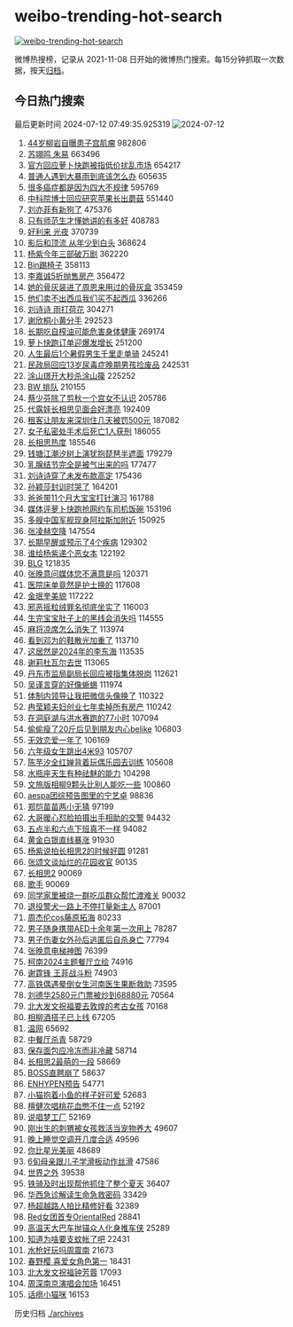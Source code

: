 # weibo-trending-hot-search

[![weibo-trending-hot-search](https://github.com/ameizi/weibo-trending-hot-search/actions/workflows/ci.yml/badge.svg)](https://github.com/ameizi/weibo-trending-hot-search/actions/workflows/ci.yml)

微博热搜榜，记录从 2021-11-08 日开始的微博热门搜索。每15分钟抓取一次数据，按天[归档](./archives)。

## 今日热门搜索

<!-- BEGIN --> 
最后更新时间 2024-07-12 07:49:35.925319 
![2024-07-12](https://imgs-storage.s3.us-east-005.backblazeb2.com/20240712/2024-07-12.png?versionId=4_z8fbbed132d73df8689c40f13_f1178fcecec675e12_d20240711_m234935_c005_v0501003_t0001_u01720741775869) 
1. [44岁柳岩自曝患子宫肌瘤](https://s.weibo.com/weibo?q=%2344%E5%B2%81%E6%9F%B3%E5%B2%A9%E8%87%AA%E6%9B%9D%E6%82%A3%E5%AD%90%E5%AE%AB%E8%82%8C%E7%98%A4%23&t=31&band_rank=1&Refer=top) 982806
1. [苏翊鸣 朱易](https://s.weibo.com/weibo?q=%E8%8B%8F%E7%BF%8A%E9%B8%A3%20%E6%9C%B1%E6%98%93&t=31&band_rank=2&Refer=top) 663496
1. [官方回应萝卜快跑被指低价扰乱市场](https://s.weibo.com/weibo?q=%23%E5%AE%98%E6%96%B9%E5%9B%9E%E5%BA%94%E8%90%9D%E5%8D%9C%E5%BF%AB%E8%B7%91%E8%A2%AB%E6%8C%87%E4%BD%8E%E4%BB%B7%E6%89%B0%E4%B9%B1%E5%B8%82%E5%9C%BA%23&t=31&band_rank=36&Refer=top) 654217
1. [普通人遇到大暴雨到底该怎么办](https://s.weibo.com/weibo?q=%23%E6%99%AE%E9%80%9A%E4%BA%BA%E9%81%87%E5%88%B0%E5%A4%A7%E6%9A%B4%E9%9B%A8%E5%88%B0%E5%BA%95%E8%AF%A5%E6%80%8E%E4%B9%88%E5%8A%9E%23&t=31&band_rank=3&Refer=top) 605635
1. [很多癌症都是因为四大不规律](https://s.weibo.com/weibo?q=%23%E5%BE%88%E5%A4%9A%E7%99%8C%E7%97%87%E9%83%BD%E6%98%AF%E5%9B%A0%E4%B8%BA%E5%9B%9B%E5%A4%A7%E4%B8%8D%E8%A7%84%E5%BE%8B%23&t=31&band_rank=22&Refer=top) 595769
1. [中科院博士回应研究苹果长出蘑菇](https://s.weibo.com/weibo?q=%23%E4%B8%AD%E7%A7%91%E9%99%A2%E5%8D%9A%E5%A3%AB%E5%9B%9E%E5%BA%94%E7%A0%94%E7%A9%B6%E8%8B%B9%E6%9E%9C%E9%95%BF%E5%87%BA%E8%98%91%E8%8F%87%23&t=31&band_rank=20&Refer=top) 551440
1. [刘亦菲有新狗了](https://s.weibo.com/weibo?q=%E5%88%98%E4%BA%A6%E8%8F%B2%E6%9C%89%E6%96%B0%E7%8B%97%E4%BA%86&t=31&band_rank=4&Refer=top) 475376
1. [只有师范生才懂她讲的有多好](https://s.weibo.com/weibo?q=%E5%8F%AA%E6%9C%89%E5%B8%88%E8%8C%83%E7%94%9F%E6%89%8D%E6%87%82%E5%A5%B9%E8%AE%B2%E7%9A%84%E6%9C%89%E5%A4%9A%E5%A5%BD&t=31&band_rank=5&Refer=top) 408783
1. [好利来 光夜](https://s.weibo.com/weibo?q=%E5%A5%BD%E5%88%A9%E6%9D%A5%20%E5%85%89%E5%A4%9C&t=31&band_rank=6&Refer=top) 370739
1. [影后和顶流 从年少到白头](https://s.weibo.com/weibo?q=%E5%BD%B1%E5%90%8E%E5%92%8C%E9%A1%B6%E6%B5%81%20%E4%BB%8E%E5%B9%B4%E5%B0%91%E5%88%B0%E7%99%BD%E5%A4%B4&t=31&band_rank=7&Refer=top) 368624
1. [杨紫今年三部破万剧](https://s.weibo.com/weibo?q=%23%E6%9D%A8%E7%B4%AB%E4%BB%8A%E5%B9%B4%E4%B8%89%E9%83%A8%E7%A0%B4%E4%B8%87%E5%89%A7%23&t=31&band_rank=8&Refer=top) 362220
1. [Bin踢椅子](https://s.weibo.com/weibo?q=%23Bin%E8%B8%A2%E6%A4%85%E5%AD%90%23&t=31&band_rank=9&Refer=top) 358113
1. [李嘉诚5折抛售房产](https://s.weibo.com/weibo?q=%23%E6%9D%8E%E5%98%89%E8%AF%9A5%E6%8A%98%E6%8A%9B%E5%94%AE%E6%88%BF%E4%BA%A7%23&t=31&band_rank=10&Refer=top) 356472
1. [她的骨灰装进了周恩来用过的骨灰盒](https://s.weibo.com/weibo?q=%23%E5%A5%B9%E7%9A%84%E9%AA%A8%E7%81%B0%E8%A3%85%E8%BF%9B%E4%BA%86%E5%91%A8%E6%81%A9%E6%9D%A5%E7%94%A8%E8%BF%87%E7%9A%84%E9%AA%A8%E7%81%B0%E7%9B%92%23&t=31&band_rank=11&Refer=top) 353459
1. [他们卖不出西瓜我们买不起西瓜](https://s.weibo.com/weibo?q=%E4%BB%96%E4%BB%AC%E5%8D%96%E4%B8%8D%E5%87%BA%E8%A5%BF%E7%93%9C%E6%88%91%E4%BB%AC%E4%B9%B0%E4%B8%8D%E8%B5%B7%E8%A5%BF%E7%93%9C&t=31&band_rank=13&Refer=top) 336266
1. [刘诗诗 雨打荷花](https://s.weibo.com/weibo?q=%E5%88%98%E8%AF%97%E8%AF%97%20%E9%9B%A8%E6%89%93%E8%8D%B7%E8%8A%B1&t=31&band_rank=12&Refer=top) 304271
1. [谢欣桐小黄分手](https://s.weibo.com/weibo?q=%E8%B0%A2%E6%AC%A3%E6%A1%90%E5%B0%8F%E9%BB%84%E5%88%86%E6%89%8B&t=31&band_rank=14&Refer=top) 292523
1. [长期吃自榨油可能危害身体健康](https://s.weibo.com/weibo?q=%23%E9%95%BF%E6%9C%9F%E5%90%83%E8%87%AA%E6%A6%A8%E6%B2%B9%E5%8F%AF%E8%83%BD%E5%8D%B1%E5%AE%B3%E8%BA%AB%E4%BD%93%E5%81%A5%E5%BA%B7%23&t=31&band_rank=30&Refer=top) 269174
1. [萝卜快跑订单迎爆发增长](https://s.weibo.com/weibo?q=%23%E8%90%9D%E5%8D%9C%E5%BF%AB%E8%B7%91%E8%AE%A2%E5%8D%95%E8%BF%8E%E7%88%86%E5%8F%91%E5%A2%9E%E9%95%BF%23&t=31&band_rank=15&Refer=top) 251200
1. [人生最后1个暑假男生千里走单骑](https://s.weibo.com/weibo?q=%23%E4%BA%BA%E7%94%9F%E6%9C%80%E5%90%8E1%E4%B8%AA%E6%9A%91%E5%81%87%E7%94%B7%E7%94%9F%E5%8D%83%E9%87%8C%E8%B5%B0%E5%8D%95%E9%AA%91%23&t=31&band_rank=10&Refer=top) 245241
1. [民政局回应13岁尿毒症晚期男孩捡废品](https://s.weibo.com/weibo?q=%23%E6%B0%91%E6%94%BF%E5%B1%80%E5%9B%9E%E5%BA%9413%E5%B2%81%E5%B0%BF%E6%AF%92%E7%97%87%E6%99%9A%E6%9C%9F%E7%94%B7%E5%AD%A9%E6%8D%A1%E5%BA%9F%E5%93%81%23&t=31&band_rank=16&Refer=top) 242531
1. [涂山璟开大秒杀涂山篌](https://s.weibo.com/weibo?q=%E6%B6%82%E5%B1%B1%E7%92%9F%E5%BC%80%E5%A4%A7%E7%A7%92%E6%9D%80%E6%B6%82%E5%B1%B1%E7%AF%8C&t=31&band_rank=17&Refer=top) 225252
1. [BW 排队](https://s.weibo.com/weibo?q=BW%20%E6%8E%92%E9%98%9F&t=31&band_rank=14&Refer=top) 210155
1. [蔡少芬除了剪秋一个宫女不认识](https://s.weibo.com/weibo?q=%23%E8%94%A1%E5%B0%91%E8%8A%AC%E9%99%A4%E4%BA%86%E5%89%AA%E7%A7%8B%E4%B8%80%E4%B8%AA%E5%AE%AB%E5%A5%B3%E4%B8%8D%E8%AE%A4%E8%AF%86%23&t=31&band_rank=18&Refer=top) 205786
1. [代露娃长相思见面会好漂亮](https://s.weibo.com/weibo?q=%23%E4%BB%A3%E9%9C%B2%E5%A8%83%E9%95%BF%E7%9B%B8%E6%80%9D%E8%A7%81%E9%9D%A2%E4%BC%9A%E5%A5%BD%E6%BC%82%E4%BA%AE%23&t=31&band_rank=18&Refer=top) 192409
1. [租客让朋友来深圳住几天被罚500元](https://s.weibo.com/weibo?q=%23%E7%A7%9F%E5%AE%A2%E8%AE%A9%E6%9C%8B%E5%8F%8B%E6%9D%A5%E6%B7%B1%E5%9C%B3%E4%BD%8F%E5%87%A0%E5%A4%A9%E8%A2%AB%E7%BD%9A500%E5%85%83%23&t=31&band_rank=19&Refer=top) 187082
1. [女子私密处手术后死亡1人获刑](https://s.weibo.com/weibo?q=%23%E5%A5%B3%E5%AD%90%E7%A7%81%E5%AF%86%E5%A4%84%E6%89%8B%E6%9C%AF%E5%90%8E%E6%AD%BB%E4%BA%A11%E4%BA%BA%E8%8E%B7%E5%88%91%23&t=31&band_rank=21&Refer=top) 186055
1. [长相思热度](https://s.weibo.com/weibo?q=%E9%95%BF%E7%9B%B8%E6%80%9D%E7%83%AD%E5%BA%A6&t=31&band_rank=23&Refer=top) 185546
1. [钱塘江潮汐树上演犹抱琵琶半遮面](https://s.weibo.com/weibo?q=%23%E9%92%B1%E5%A1%98%E6%B1%9F%E6%BD%AE%E6%B1%90%E6%A0%91%E4%B8%8A%E6%BC%94%E7%8A%B9%E6%8A%B1%E7%90%B5%E7%90%B6%E5%8D%8A%E9%81%AE%E9%9D%A2%23&t=31&band_rank=24&Refer=top) 179279
1. [乳腺结节完全是被气出来的吗](https://s.weibo.com/weibo?q=%23%E4%B9%B3%E8%85%BA%E7%BB%93%E8%8A%82%E5%AE%8C%E5%85%A8%E6%98%AF%E8%A2%AB%E6%B0%94%E5%87%BA%E6%9D%A5%E7%9A%84%E5%90%97%23&t=31&band_rank=25&Refer=top) 177477
1. [刘诗诗穿了未发布款高定](https://s.weibo.com/weibo?q=%E5%88%98%E8%AF%97%E8%AF%97%E7%A9%BF%E4%BA%86%E6%9C%AA%E5%8F%91%E5%B8%83%E6%AC%BE%E9%AB%98%E5%AE%9A&t=31&band_rank=26&Refer=top) 175436
1. [孙颖莎封训时哭了](https://s.weibo.com/weibo?q=%23%E5%AD%99%E9%A2%96%E8%8E%8E%E5%B0%81%E8%AE%AD%E6%97%B6%E5%93%AD%E4%BA%86%23&t=31&band_rank=27&Refer=top) 164201
1. [爸爸带11个月大宝宝打针演习](https://s.weibo.com/weibo?q=%23%E7%88%B8%E7%88%B8%E5%B8%A611%E4%B8%AA%E6%9C%88%E5%A4%A7%E5%AE%9D%E5%AE%9D%E6%89%93%E9%92%88%E6%BC%94%E4%B9%A0%23&t=31&band_rank=10&Refer=top) 161788
1. [媒体评萝卜快跑抢网约车司机饭碗](https://s.weibo.com/weibo?q=%23%E5%AA%92%E4%BD%93%E8%AF%84%E8%90%9D%E5%8D%9C%E5%BF%AB%E8%B7%91%E6%8A%A2%E7%BD%91%E7%BA%A6%E8%BD%A6%E5%8F%B8%E6%9C%BA%E9%A5%AD%E7%A2%97%23&t=31&band_rank=10&Refer=top) 153196
1. [多艘中国军舰现身阿拉斯加附近](https://s.weibo.com/weibo?q=%23%E5%A4%9A%E8%89%98%E4%B8%AD%E5%9B%BD%E5%86%9B%E8%88%B0%E7%8E%B0%E8%BA%AB%E9%98%BF%E6%8B%89%E6%96%AF%E5%8A%A0%E9%99%84%E8%BF%91%23&t=31&band_rank=29&Refer=top) 150925
1. [张凌赫空降](https://s.weibo.com/weibo?q=%E5%BC%A0%E5%87%8C%E8%B5%AB%E7%A9%BA%E9%99%8D&t=31&band_rank=28&Refer=top) 147554
1. [长期早醒或预示了4个疾病](https://s.weibo.com/weibo?q=%23%E9%95%BF%E6%9C%9F%E6%97%A9%E9%86%92%E6%88%96%E9%A2%84%E7%A4%BA%E4%BA%864%E4%B8%AA%E7%96%BE%E7%97%85%23&t=31&band_rank=49&Refer=top) 129302
1. [谁给杨紫递个恶女本](https://s.weibo.com/weibo?q=%23%E8%B0%81%E7%BB%99%E6%9D%A8%E7%B4%AB%E9%80%92%E4%B8%AA%E6%81%B6%E5%A5%B3%E6%9C%AC%23&t=31&band_rank=30&Refer=top) 122192
1. [BLG](https://s.weibo.com/weibo?q=BLG&t=31&band_rank=31&Refer=top) 121835
1. [张晚意问媒体您不满意是吗](https://s.weibo.com/weibo?q=%23%E5%BC%A0%E6%99%9A%E6%84%8F%E9%97%AE%E5%AA%92%E4%BD%93%E6%82%A8%E4%B8%8D%E6%BB%A1%E6%84%8F%E6%98%AF%E5%90%97%23&t=31&band_rank=32&Refer=top) 120371
1. [医院床单竟然是护士换的](https://s.weibo.com/weibo?q=%23%E5%8C%BB%E9%99%A2%E5%BA%8A%E5%8D%95%E7%AB%9F%E7%84%B6%E6%98%AF%E6%8A%A4%E5%A3%AB%E6%8D%A2%E7%9A%84%23&t=31&band_rank=22&Refer=top) 117608
1. [金珉奎美貌](https://s.weibo.com/weibo?q=%E9%87%91%E7%8F%89%E5%A5%8E%E7%BE%8E%E8%B2%8C&t=31&band_rank=33&Refer=top) 117222
1. [邪恶摇粒绒罪名彻底坐实了](https://s.weibo.com/weibo?q=%E9%82%AA%E6%81%B6%E6%91%87%E7%B2%92%E7%BB%92%E7%BD%AA%E5%90%8D%E5%BD%BB%E5%BA%95%E5%9D%90%E5%AE%9E%E4%BA%86&t=31&band_rank=24&Refer=top) 116003
1. [生完宝宝肚子上的黑线会消失吗](https://s.weibo.com/weibo?q=%23%E7%94%9F%E5%AE%8C%E5%AE%9D%E5%AE%9D%E8%82%9A%E5%AD%90%E4%B8%8A%E7%9A%84%E9%BB%91%E7%BA%BF%E4%BC%9A%E6%B6%88%E5%A4%B1%E5%90%97%23&t=31&band_rank=47&Refer=top) 114555
1. [麻将凉席怎么消失了](https://s.weibo.com/weibo?q=%23%E9%BA%BB%E5%B0%86%E5%87%89%E5%B8%AD%E6%80%8E%E4%B9%88%E6%B6%88%E5%A4%B1%E4%BA%86%23&t=31&band_rank=35&Refer=top) 113974
1. [看到邓为的鞋散光加重了](https://s.weibo.com/weibo?q=%E7%9C%8B%E5%88%B0%E9%82%93%E4%B8%BA%E7%9A%84%E9%9E%8B%E6%95%A3%E5%85%89%E5%8A%A0%E9%87%8D%E4%BA%86&t=31&band_rank=34&Refer=top) 113710
1. [这居然是2024年的李东海](https://s.weibo.com/weibo?q=%23%E8%BF%99%E5%B1%85%E7%84%B6%E6%98%AF2024%E5%B9%B4%E7%9A%84%E6%9D%8E%E4%B8%9C%E6%B5%B7%23&t=31&band_rank=35&Refer=top) 113535
1. [谢莉杜瓦尔去世](https://s.weibo.com/weibo?q=%23%E8%B0%A2%E8%8E%89%E6%9D%9C%E7%93%A6%E5%B0%94%E5%8E%BB%E4%B8%96%23&t=31&band_rank=47&Refer=top) 113065
1. [丹东市监局副局长回应被指集体脱岗](https://s.weibo.com/weibo?q=%23%E4%B8%B9%E4%B8%9C%E5%B8%82%E7%9B%91%E5%B1%80%E5%89%AF%E5%B1%80%E9%95%BF%E5%9B%9E%E5%BA%94%E8%A2%AB%E6%8C%87%E9%9B%86%E4%BD%93%E8%84%B1%E5%B2%97%23&t=31&band_rank=36&Refer=top) 112621
1. [吴谨言穿的好像蜥蜴](https://s.weibo.com/weibo?q=%23%E5%90%B4%E8%B0%A8%E8%A8%80%E7%A9%BF%E7%9A%84%E5%A5%BD%E5%83%8F%E8%9C%A5%E8%9C%B4%23&t=31&band_rank=37&Refer=top) 111974
1. [体制内领导让我把微信头像换了](https://s.weibo.com/weibo?q=%23%E4%BD%93%E5%88%B6%E5%86%85%E9%A2%86%E5%AF%BC%E8%AE%A9%E6%88%91%E6%8A%8A%E5%BE%AE%E4%BF%A1%E5%A4%B4%E5%83%8F%E6%8D%A2%E4%BA%86%23&t=31&band_rank=38&Refer=top) 110322
1. [冉莹颖夫妇创业七年卖掉所有房产](https://s.weibo.com/weibo?q=%23%E5%86%89%E8%8E%B9%E9%A2%96%E5%A4%AB%E5%A6%87%E5%88%9B%E4%B8%9A%E4%B8%83%E5%B9%B4%E5%8D%96%E6%8E%89%E6%89%80%E6%9C%89%E6%88%BF%E4%BA%A7%23&t=31&band_rank=39&Refer=top) 110242
1. [在洞庭湖与洪水赛跑的77小时](https://s.weibo.com/weibo?q=%23%E5%9C%A8%E6%B4%9E%E5%BA%AD%E6%B9%96%E4%B8%8E%E6%B4%AA%E6%B0%B4%E8%B5%9B%E8%B7%91%E7%9A%8477%E5%B0%8F%E6%97%B6%23&t=31&band_rank=40&Refer=top) 107094
1. [偷偷瘦了20斤后见到朋友内心belike](https://s.weibo.com/weibo?q=%23%E5%81%B7%E5%81%B7%E7%98%A6%E4%BA%8620%E6%96%A4%E5%90%8E%E8%A7%81%E5%88%B0%E6%9C%8B%E5%8F%8B%E5%86%85%E5%BF%83belike%23&t=31&band_rank=41&Refer=top) 106803
1. [无效恋爱一年了](https://s.weibo.com/weibo?q=%23%E6%97%A0%E6%95%88%E6%81%8B%E7%88%B1%E4%B8%80%E5%B9%B4%E4%BA%86%23&t=31&band_rank=41&Refer=top) 106169
1. [六年级女生跳出4米93](https://s.weibo.com/weibo?q=%23%E5%85%AD%E5%B9%B4%E7%BA%A7%E5%A5%B3%E7%94%9F%E8%B7%B3%E5%87%BA4%E7%B1%B393%23&t=31&band_rank=48&Refer=top) 105707
1. [陈芋汐全红婵背着玩偶乐园去训练](https://s.weibo.com/weibo?q=%23%E9%99%88%E8%8A%8B%E6%B1%90%E5%85%A8%E7%BA%A2%E5%A9%B5%E8%83%8C%E7%9D%80%E7%8E%A9%E5%81%B6%E4%B9%90%E5%9B%AD%E5%8E%BB%E8%AE%AD%E7%BB%83%23&t=31&band_rank=48&Refer=top) 105608
1. [水瓶座天生有种祛魅的能力](https://s.weibo.com/weibo?q=%23%E6%B0%B4%E7%93%B6%E5%BA%A7%E5%A4%A9%E7%94%9F%E6%9C%89%E7%A7%8D%E7%A5%9B%E9%AD%85%E7%9A%84%E8%83%BD%E5%8A%9B%23&t=31&band_rank=43&Refer=top) 104298
1. [文旅版相柳9颗头比别人能吃一些](https://s.weibo.com/weibo?q=%E6%96%87%E6%97%85%E7%89%88%E7%9B%B8%E6%9F%B39%E9%A2%97%E5%A4%B4%E6%AF%94%E5%88%AB%E4%BA%BA%E8%83%BD%E5%90%83%E4%B8%80%E4%BA%9B&t=31&band_rank=42&Refer=top) 100860
1. [aespa团综预告图里的宁艺卓](https://s.weibo.com/weibo?q=%23aespa%E5%9B%A2%E7%BB%BC%E9%A2%84%E5%91%8A%E5%9B%BE%E9%87%8C%E7%9A%84%E5%AE%81%E8%89%BA%E5%8D%93%23&t=31&band_rank=43&Refer=top) 98836
1. [郑恺苗苗两小无猜](https://s.weibo.com/weibo?q=%23%E9%83%91%E6%81%BA%E8%8B%97%E8%8B%97%E4%B8%A4%E5%B0%8F%E6%97%A0%E7%8C%9C%23&t=31&band_rank=44&Refer=top) 97199
1. [大哥暖心怼脸拍摄出手相助的交警](https://s.weibo.com/weibo?q=%23%E5%A4%A7%E5%93%A5%E6%9A%96%E5%BF%83%E6%80%BC%E8%84%B8%E6%8B%8D%E6%91%84%E5%87%BA%E6%89%8B%E7%9B%B8%E5%8A%A9%E7%9A%84%E4%BA%A4%E8%AD%A6%23&t=31&band_rank=17&Refer=top) 94432
1. [五点半和六点下班真不一样](https://s.weibo.com/weibo?q=%23%E4%BA%94%E7%82%B9%E5%8D%8A%E5%92%8C%E5%85%AD%E7%82%B9%E4%B8%8B%E7%8F%AD%E7%9C%9F%E4%B8%8D%E4%B8%80%E6%A0%B7%23&t=31&band_rank=45&Refer=top) 94082
1. [黄金白银直线暴涨](https://s.weibo.com/weibo?q=%23%E9%BB%84%E9%87%91%E7%99%BD%E9%93%B6%E7%9B%B4%E7%BA%BF%E6%9A%B4%E6%B6%A8%23&t=31&band_rank=42&Refer=top) 91930
1. [杨紫说拍长相思2的时候好圆](https://s.weibo.com/weibo?q=%23%E6%9D%A8%E7%B4%AB%E8%AF%B4%E6%8B%8D%E9%95%BF%E7%9B%B8%E6%80%9D2%E7%9A%84%E6%97%B6%E5%80%99%E5%A5%BD%E5%9C%86%23&t=31&band_rank=46&Refer=top) 91281
1. [张颂文谈灿烂的花园收官](https://s.weibo.com/weibo?q=%23%E5%BC%A0%E9%A2%82%E6%96%87%E8%B0%88%E7%81%BF%E7%83%82%E7%9A%84%E8%8A%B1%E5%9B%AD%E6%94%B6%E5%AE%98%23&t=31&band_rank=47&Refer=top) 90135
1. [长相思2](https://s.weibo.com/weibo?q=%E9%95%BF%E7%9B%B8%E6%80%9D2&t=31&band_rank=48&Refer=top) 90069
1. [歌手](https://s.weibo.com/weibo?q=%E6%AD%8C%E6%89%8B&t=31&band_rank=50&Refer=top) 90069
1. [同学家里被烧一群吃瓜群众帮忙渡难关](https://s.weibo.com/weibo?q=%23%E5%90%8C%E5%AD%A6%E5%AE%B6%E9%87%8C%E8%A2%AB%E7%83%A7%E4%B8%80%E7%BE%A4%E5%90%83%E7%93%9C%E7%BE%A4%E4%BC%97%E5%B8%AE%E5%BF%99%E6%B8%A1%E9%9A%BE%E5%85%B3%23&t=31&band_rank=19&Refer=top) 90032
1. [退役警犬一路上不停打量新主人](https://s.weibo.com/weibo?q=%23%E9%80%80%E5%BD%B9%E8%AD%A6%E7%8A%AC%E4%B8%80%E8%B7%AF%E4%B8%8A%E4%B8%8D%E5%81%9C%E6%89%93%E9%87%8F%E6%96%B0%E4%B8%BB%E4%BA%BA%23&t=31&band_rank=43&Refer=top) 87001
1. [周杰伦cos藤原拓海](https://s.weibo.com/weibo?q=%23%E5%91%A8%E6%9D%B0%E4%BC%A6cos%E8%97%A4%E5%8E%9F%E6%8B%93%E6%B5%B7%23&t=31&band_rank=34&Refer=top) 80233
1. [男子随身携带AED十余年第一次用上](https://s.weibo.com/weibo?q=%23%E7%94%B7%E5%AD%90%E9%9A%8F%E8%BA%AB%E6%90%BA%E5%B8%A6AED%E5%8D%81%E4%BD%99%E5%B9%B4%E7%AC%AC%E4%B8%80%E6%AC%A1%E7%94%A8%E4%B8%8A%23&t=31&band_rank=10&Refer=top) 78287
1. [男子伤妻女外孙后逃匿后自杀身亡](https://s.weibo.com/weibo?q=%23%E7%94%B7%E5%AD%90%E4%BC%A4%E5%A6%BB%E5%A5%B3%E5%A4%96%E5%AD%99%E5%90%8E%E9%80%83%E5%8C%BF%E5%90%8E%E8%87%AA%E6%9D%80%E8%BA%AB%E4%BA%A1%23&t=31&band_rank=45&Refer=top) 77794
1. [张晚意电梯神图](https://s.weibo.com/weibo?q=%23%E5%BC%A0%E6%99%9A%E6%84%8F%E7%94%B5%E6%A2%AF%E7%A5%9E%E5%9B%BE%23&t=31&band_rank=46&Refer=top) 76399
1. [柯南2024主题餐厅立绘](https://s.weibo.com/weibo?q=%23%E6%9F%AF%E5%8D%972024%E4%B8%BB%E9%A2%98%E9%A4%90%E5%8E%85%E7%AB%8B%E7%BB%98%23&t=31&band_rank=49&Refer=top) 74916
1. [谢霆锋 王菲战斗粉](https://s.weibo.com/weibo?q=%E8%B0%A2%E9%9C%86%E9%94%8B%20%E7%8E%8B%E8%8F%B2%E6%88%98%E6%96%97%E7%B2%89&t=31&band_rank=50&Refer=top) 74903
1. [高铁偶遇晕倒女生河南医生果断救助](https://s.weibo.com/weibo?q=%23%E9%AB%98%E9%93%81%E5%81%B6%E9%81%87%E6%99%95%E5%80%92%E5%A5%B3%E7%94%9F%E6%B2%B3%E5%8D%97%E5%8C%BB%E7%94%9F%E6%9E%9C%E6%96%AD%E6%95%91%E5%8A%A9%23&t=31&band_rank=20&Refer=top) 73595
1. [刘德华2580元门票被炒到68880元](https://s.weibo.com/weibo?q=%23%E5%88%98%E5%BE%B7%E5%8D%8E2580%E5%85%83%E9%97%A8%E7%A5%A8%E8%A2%AB%E7%82%92%E5%88%B068880%E5%85%83%23&t=31&band_rank=46&Refer=top) 70564
1. [北大发文祝福要去敦煌的考古女孩](https://s.weibo.com/weibo?q=%23%E5%8C%97%E5%A4%A7%E5%8F%91%E6%96%87%E7%A5%9D%E7%A6%8F%E8%A6%81%E5%8E%BB%E6%95%A6%E7%85%8C%E7%9A%84%E8%80%83%E5%8F%A4%E5%A5%B3%E5%AD%A9%23&t=31&band_rank=30&Refer=top) 70168
1. [相柳酒搭子已上线](https://s.weibo.com/weibo?q=%23%E7%9B%B8%E6%9F%B3%E9%85%92%E6%90%AD%E5%AD%90%E5%B7%B2%E4%B8%8A%E7%BA%BF%23&t=31&band_rank=50&Refer=top) 67205
1. [温网](https://s.weibo.com/weibo?q=%E6%B8%A9%E7%BD%91&t=31&band_rank=46&Refer=top) 65692
1. [中餐厅杀青](https://s.weibo.com/weibo?q=%E4%B8%AD%E9%A4%90%E5%8E%85%E6%9D%80%E9%9D%92&t=31&band_rank=43&Refer=top) 58729
1. [保存面包应冷冻而非冷藏](https://s.weibo.com/weibo?q=%23%E4%BF%9D%E5%AD%98%E9%9D%A2%E5%8C%85%E5%BA%94%E5%86%B7%E5%86%BB%E8%80%8C%E9%9D%9E%E5%86%B7%E8%97%8F%23&t=31&band_rank=50&Refer=top) 58714
1. [长相思2最萌的一段](https://s.weibo.com/weibo?q=%E9%95%BF%E7%9B%B8%E6%80%9D2%E6%9C%80%E8%90%8C%E7%9A%84%E4%B8%80%E6%AE%B5&t=31&band_rank=43&Refer=top) 58669
1. [BOSS直聘崩了](https://s.weibo.com/weibo?q=BOSS%E7%9B%B4%E8%81%98%E5%B4%A9%E4%BA%86&t=31&band_rank=48&Refer=top) 58637
1. [ENHYPEN预告](https://s.weibo.com/weibo?q=ENHYPEN%E9%A2%84%E5%91%8A&t=31&band_rank=49&Refer=top) 54771
1. [小猫抱着小鱼的样子好可爱](https://s.weibo.com/weibo?q=%E5%B0%8F%E7%8C%AB%E6%8A%B1%E7%9D%80%E5%B0%8F%E9%B1%BC%E7%9A%84%E6%A0%B7%E5%AD%90%E5%A5%BD%E5%8F%AF%E7%88%B1&t=31&band_rank=49&Refer=top) 52683
1. [檀健次唱桃花血憋不住一点](https://s.weibo.com/weibo?q=%E6%AA%80%E5%81%A5%E6%AC%A1%E5%94%B1%E6%A1%83%E8%8A%B1%E8%A1%80%E6%86%8B%E4%B8%8D%E4%BD%8F%E4%B8%80%E7%82%B9&t=31&band_rank=48&Refer=top) 52192
1. [说唱梦工厂](https://s.weibo.com/weibo?q=%E8%AF%B4%E5%94%B1%E6%A2%A6%E5%B7%A5%E5%8E%82&t=31&band_rank=50&Refer=top) 52169
1. [刚出生的刺猬被女孩救活当宠物养大](https://s.weibo.com/weibo?q=%E5%88%9A%E5%87%BA%E7%94%9F%E7%9A%84%E5%88%BA%E7%8C%AC%E8%A2%AB%E5%A5%B3%E5%AD%A9%E6%95%91%E6%B4%BB%E5%BD%93%E5%AE%A0%E7%89%A9%E5%85%BB%E5%A4%A7&t=31&band_rank=49&Refer=top) 49607
1. [晚上睡觉空调开几度合适](https://s.weibo.com/weibo?q=%23%E6%99%9A%E4%B8%8A%E7%9D%A1%E8%A7%89%E7%A9%BA%E8%B0%83%E5%BC%80%E5%87%A0%E5%BA%A6%E5%90%88%E9%80%82%23&t=31&band_rank=50&Refer=top) 49596
1. [你比星光美丽](https://s.weibo.com/weibo?q=%E4%BD%A0%E6%AF%94%E6%98%9F%E5%85%89%E7%BE%8E%E4%B8%BD&t=31&band_rank=50&Refer=top) 48689
1. [6旬母亲跟儿子学滑板动作丝滑](https://s.weibo.com/weibo?q=%236%E6%97%AC%E6%AF%8D%E4%BA%B2%E8%B7%9F%E5%84%BF%E5%AD%90%E5%AD%A6%E6%BB%91%E6%9D%BF%E5%8A%A8%E4%BD%9C%E4%B8%9D%E6%BB%91%23&t=31&band_rank=38&Refer=top) 47586
1. [世界之外](https://s.weibo.com/weibo?q=%23%E4%B8%96%E7%95%8C%E4%B9%8B%E5%A4%96%23&t=31&band_rank=47&Refer=top) 39538
1. [铁骑及时出现帮他抓住了整个夏天](https://s.weibo.com/weibo?q=%23%E9%93%81%E9%AA%91%E5%8F%8A%E6%97%B6%E5%87%BA%E7%8E%B0%E5%B8%AE%E4%BB%96%E6%8A%93%E4%BD%8F%E4%BA%86%E6%95%B4%E4%B8%AA%E5%A4%8F%E5%A4%A9%23&t=31&band_rank=10&Refer=top) 36407
1. [华西急诊解读生命急救密码](https://s.weibo.com/weibo?q=%23%E5%8D%8E%E8%A5%BF%E6%80%A5%E8%AF%8A%E8%A7%A3%E8%AF%BB%E7%94%9F%E5%91%BD%E6%80%A5%E6%95%91%E5%AF%86%E7%A0%81%23&t=31&band_rank=10&Refer=top) 33429
1. [杨超越路人拍比精修好看](https://s.weibo.com/weibo?q=%23%E6%9D%A8%E8%B6%85%E8%B6%8A%E8%B7%AF%E4%BA%BA%E6%8B%8D%E6%AF%94%E7%B2%BE%E4%BF%AE%E5%A5%BD%E7%9C%8B%23&t=31&band_rank=41&Refer=top) 32389
1. [Red女团首专OrientalRed](https://s.weibo.com/weibo?q=%23Red%E5%A5%B3%E5%9B%A2%E9%A6%96%E4%B8%93OrientalRed%23&t=31&band_rank=38&Refer=top) 28841
1. [高温天大巴车抛锚众人化身推车侠](https://s.weibo.com/weibo?q=%23%E9%AB%98%E6%B8%A9%E5%A4%A9%E5%A4%A7%E5%B7%B4%E8%BD%A6%E6%8A%9B%E9%94%9A%E4%BC%97%E4%BA%BA%E5%8C%96%E8%BA%AB%E6%8E%A8%E8%BD%A6%E4%BE%A0%23&t=31&band_rank=25&Refer=top) 25289
1. [知道为啥要支蚊帐了吧](https://s.weibo.com/weibo?q=%E7%9F%A5%E9%81%93%E4%B8%BA%E5%95%A5%E8%A6%81%E6%94%AF%E8%9A%8A%E5%B8%90%E4%BA%86%E5%90%A7&t=31&band_rank=50&Refer=top) 22431
1. [水枪好玩吗周震南](https://s.weibo.com/weibo?q=%23%E6%B0%B4%E6%9E%AA%E5%A5%BD%E7%8E%A9%E5%90%97%E5%91%A8%E9%9C%87%E5%8D%97%23&t=31&band_rank=45&Refer=top) 21673
1. [春野樱 喜爱女角色第一](https://s.weibo.com/weibo?q=%E6%98%A5%E9%87%8E%E6%A8%B1%20%E5%96%9C%E7%88%B1%E5%A5%B3%E8%A7%92%E8%89%B2%E7%AC%AC%E4%B8%80&t=31&band_rank=50&Refer=top) 18431
1. [北大发文祝福钟芳蓉](https://s.weibo.com/weibo?q=%23%E5%8C%97%E5%A4%A7%E5%8F%91%E6%96%87%E7%A5%9D%E7%A6%8F%E9%92%9F%E8%8A%B3%E8%93%89%23&t=31&band_rank=49&Refer=top) 17093
1. [周深南京演唱会加场](https://s.weibo.com/weibo?q=%23%E5%91%A8%E6%B7%B1%E5%8D%97%E4%BA%AC%E6%BC%94%E5%94%B1%E4%BC%9A%E5%8A%A0%E5%9C%BA%23&t=31&band_rank=47&Refer=top) 16451
1. [话痨小猫咪](https://s.weibo.com/weibo?q=%E8%AF%9D%E7%97%A8%E5%B0%8F%E7%8C%AB%E5%92%AA&t=31&band_rank=50&Refer=top) 16153
<!-- END -->

历史归档 [./archives](./archives)

